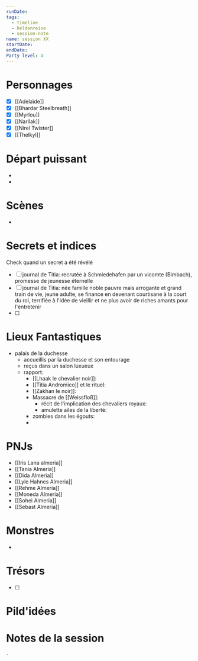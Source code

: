 ```yaml
---
runDate: 
tags:
  - timeline
  - heldenreise
  - session-note
name: session XX
startDate: 
endDate:
Party level: 4
---
```



# Personnages
- [x] [[Adelaïde]]
- [x] [[Bhardar Steelbreath]]
- [x] [[Myrlou]]
- [x] [[Narllak]]
- [x] [[Nirel Twister]]
- [x] [[Thelkyl]]

# Départ puissant
- 
- 

# Scènes
- 

# Secrets et indices
Check quand un secret a été révélé
- [ ] journal de Titia: recrutée à Schmiedehafen par un vicomte (Bimbach), promesse de jeunesse éternelle
- [ ] journal de Titia: née famille noble pauvre mais arrogante et grand train de vie, jeune adulte, se finance en devenant courtisane à la court du roi, terrifiée à l'idée de vieillir et ne plus avoir de riches amants pour l'entretenir
- [ ] 

# Lieux Fantastiques

- palais de la duchesse
	- accueillis par la duchesse et son entourage
	- reçus dans un salon luxueux
	- rapport:
		- [[Lhaak le chevalier noir]]: 
		- [[Titia Andromico]] et le rituel:
		- [[Zakhan le noir]]: 
		- Massacre de [[Weissfloß]]:
			- récit de l'implication des chevaliers royaux:
			- amulette ailes de la liberté:
		- zombies dans les égouts:
		- 

# PNJs
- [[Iris Lana almeria]]
- [[Tania Almeria]]
- [[Dida Almeria]]
- [[Lyle Hahnes Almeria]]
- [[Rehme Almeria]]
- [[Moneda Almeria]]
- [[Sohei Almeria]]
- [[Sebast Almeria]]

# Monstres
- 

# Trésors
- [ ]


# Pild'idées
> 

# Notes de la session

```
- 
```
